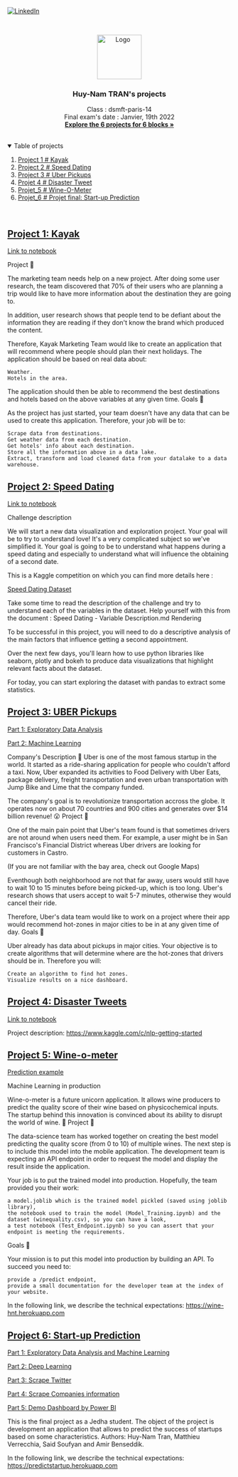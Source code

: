 [![LinkedIn][linkedin-shield]][linkedin-url]

<!-- PROJECT LOGO -->
<br />
<p align="center">
   <a href="https://github.com/huynam1012/Projets-Jedha">
    <img src="https://yt3.ggpht.com/a/AATXAJx-EbvNy-M6OTC3IRISPg-tJMRKzAXl_B8EmZTf=s900-c-k-c0xffffffff-no-rj-mo" alt="Logo" width="100" height="100">
  </a>
  <h3 align="center">Huy-Nam TRAN's projects</h3>

  <p align="center">
    Class : dsmft-paris-14<br />
    Final exam's date : Janvier, 19th 2022
    <br />
    <a href="hhttps://github.com/huynam1012/Projets-Jedha"><strong>Explore the 6 projects for 6 blocks »</strong></a>
    <br />
    <br />
  </p>
</p>

<!-- TABLE OF CONTENTS -->
<details open="open">
  <summary>Table of projects</summary>
  <ol>
    <li><a href="Blocks 1: Kayak">Project 1 # Kayak</a></li>
    <li><a href="Blocks 2: Speed Dating">Project 2 # Speed Dating</a></li>
    <li><a href="Blocks 3: Machine Learning">Project 3 # Uber Pickups</a></li>
    <li><a href="#Blocks 4: Disaster Tweets">Projet 4 # Disaster Tweet</a></li>
    <li><a href="#Blocks 5: Deployment">Projet_5 # Wine-O-Meter</a></li>
    <li><a href="#Blocks 6: Start-up">Projet_6 # Projet final: Start-up Prediction</a></li>
  </ol>
</details>
<br />

<!-- PROJECT 1  -->
## <a href="https://github.com/huynam1012/Projets-Jedha/tree/main/Bloc%201_Kayak" target="_blank">Project 1: Kayak</a>

<a href="https://github.com/huynam1012/Projets-Jedha/blob/main/Bloc%201_Kayak/Plan_your_trip_with_Kayak_Huy-Nam%20TRAN_FR.ipynb" target="_blank">Link to notebook</a>

Project 🚧

The marketing team needs help on a new project. After doing some user research, the team discovered that 70% of their users who are planning a trip would like to have more information about the destination they are going to.

In addition, user research shows that people tend to be defiant about the information they are reading if they don't know the brand which produced the content.

Therefore, Kayak Marketing Team would like to create an application that will recommend where people should plan their next holidays. The application should be based on real data about:

    Weather.
    Hotels in the area.

The application should then be able to recommend the best destinations and hotels based on the above variables at any given time.
Goals 🎯

As the project has just started, your team doesn't have any data that can be used to create this application. Therefore, your job will be to:

    Scrape data from destinations.
    Get weather data from each destination.
    Get hotels' info about each destination.
    Store all the information above in a data lake.
    Extract, transform and load cleaned data from your datalake to a data warehouse.


<!-- PROJECT 2  -->
## <a href="https://github.com/huynam1012/Projets-Jedha/tree/main/Bloc%202_Speed%20dating" target="_blank">Project 2: Speed Dating</a>

<a href="https://github.com/huynam1012/Projets-Jedha/blob/main/Bloc%202_Speed%20dating/01-Project_speed_dating_Huy-Nam%20TRAN_FR.ipynb" target="_blank">Link to notebook</a>

Challenge description

We will start a new data visualization and exploration project. Your goal will be to try to understand love! It's a very complicated subject so we've simplified it. Your goal is going to be to understand what happens during a speed dating and especially to understand what will influence the obtaining of a second date.

This is a Kaggle competition on which you can find more details here :

<a href="https://www.kaggle.com/annavictoria/speed-dating-experiment#Speed%20Dating%20Data%20Key.doc" target="_blank">Speed Dating Dataset</a>

Take some time to read the description of the challenge and try to understand each of the variables in the dataset. Help yourself with this from the document : Speed Dating - Variable Description.md
Rendering

To be successful in this project, you will need to do a descriptive analysis of the main factors that influence getting a second appointment.

Over the next few days, you'll learn how to use python libraries like seaborn, plotly and bokeh to produce data visualizations that highlight relevant facts about the dataset.

For today, you can start exploring the dataset with pandas to extract some statistics.



<!-- PROJECT 3  -->
## <a href="https://github.com/huynam1012/Projets-Jedha/tree/main/Bloc%203_Machine%20learning/Uber" target="_blank">Project 3: UBER Pickups</a>

<a href="https://github.com/huynam1012/Projets-Jedha/blob/main/Bloc%203_Machine%20learning/Uber/01-Uber_Pickups_Huy-Nam_TRAN_FR_1.ipynb" target="_blank">Part 1: Exploratory Data Analysis</a>

<a href="https://github.com/huynam1012/Projets-Jedha/blob/main/Bloc%203_Machine%20learning/Uber/01-Uber_Pickups_Huy-Nam_TRAN_FR_2.ipynb" target="_blank">Part 2: Machine Learning</a>

Company's Description 📇
Uber is one of the most famous startup in the world. It started as a ride-sharing application for people who couldn't afford a taxi. Now, Uber expanded its activities to Food Delivery with Uber Eats, package delivery, freight transportation and even urban transportation with Jump Bike and Lime that the company funded.

The company's goal is to revolutionize transportation accross the globe. It operates now on about 70 countries and 900 cities and generates over $14 billion revenue! 😮
Project 🚧

One of the main pain point that Uber's team found is that sometimes drivers are not around when users need them. For example, a user might be in San Francisco's Financial District whereas Uber drivers are looking for customers in Castro.

(If you are not familiar with the bay area, check out Google Maps)

Eventhough both neighborhood are not that far away, users would still have to wait 10 to 15 minutes before being picked-up, which is too long. Uber's research shows that users accept to wait 5-7 minutes, otherwise they would cancel their ride.

Therefore, Uber's data team would like to work on a project where their app would recommend hot-zones in major cities to be in at any given time of day.
Goals 🎯

Uber already has data about pickups in major cities. Your objective is to create algorithms that will determine where are the hot-zones that drivers should be in. Therefore you will:

    Create an algorithm to find hot zones.
    Visualize results on a nice dashboard.


<!-- PROJECT 4  -->
## <a href="https://github.com/huynam1012/Projets-Jedha/tree/main/Bloc%204_Deep%20learning" target="_blank">Project 4: Disaster Tweets</a>

<a href="https://github.com/huynam1012/Projets-Jedha/blob/main/Bloc%204_Deep%20learning/Disaster_Huy-Nam%20TRAN_FR.ipynb" target="_blank">Link to notebook</a>

Project description: https://www.kaggle.com/c/nlp-getting-started

    
<!-- PROJECT 5  -->
## <a href="https://github.com/huynam1012/Projets-Jedha/tree/main/Bloc%205_Deployment" target="_blank">Project 5: Wine-o-meter</a>

<a href="https://github.com/huynam1012/Projets-Jedha/blob/main/Bloc%205_Deployment/Test_Endpoint_Huy-Nam_TRAN.ipynb" target="_blank">Prediction example</a>

Machine Learning in production

Wine-o-meter is a future unicorn application. It allows wine producers to predict the quality score of their wine based on physicochemical inputs. The startup behind this innovation is convinced about its ability to disrupt the world of wine. 🍷
Project 🚧

The data-science team has worked together on creating the best model predicting the quality score (from 0 to 10) of multiple wines. The next step is to include this model into the mobile application. The development team is expecting an API endpoint in order to request the model and display the result inside the application.

Your job is to put the trained model into production. Hopefully, the team provided you their work:

    a model.joblib which is the trained model pickled (saved using joblib library),
    the notebook used to train the model (Model_Training.ipynb) and the dataset (winequality.csv), so you can have a look,
    a test notebook (Test_Endpoint.ipynb) so you can assert that your endpoint is meeting the requirements.

Goals 🎯

Your mission is to put this model into production by building an API. To succeed you need to:

    provide a /predict endpoint,
    provide a small documentation for the developer team at the index of your website.

In the following link, we describe the technical expectations: https://wine-hnt.herokuapp.com

<!-- PROJECT 6  -->
## <a href="https://raw.githubusercontent.com/huynam1012/Projets-Jedha/main/Bloc%206_Projet%20Start-up/Presentation_Huy%20Nam%20Tran%2C%20Said%20%2C%20Amir%20%2C%20Matthieu%20Verrecchia.pdf" target="_blank">Project 6: Start-up Prediction</a>

<a href="https://github.com/huynam1012/Projets-Jedha/blob/main/Bloc%206_Projet%20Start-up/EDA_ML_DL/Projet%20final_EDA_ML.ipynb" target="_blank">Part 1: Exploratory Data Analysis and Machine Learning</a>

<a href="https://github.com/huynam1012/Projets-Jedha/blob/main/Bloc%206_Projet%20Start-up/EDA_ML_DL/Projet_final_DL.ipynb" target="_blank">Part 2: Deep Learning</a>

<a href="https://github.com/huynam1012/Projets-Jedha/blob/main/Bloc%206_Projet%20Start-up/Scraping%20Twitter/Projet_final_scraping_twitter.ipynb" target="_blank"> Part 3: Scrape Twitter</a>

<a href="https://github.com/huynam1012/Projets-Jedha/blob/main/Bloc%206_Projet%20Start-up/Scraping_company_info/Projet%20final_scraping_companies_info.ipynb" target="_blank">Part 4: Scrape Companies information</a>

<a href="https://raw.githubusercontent.com/huynam1012/Projets-Jedha/main/Bloc%206_Projet%20Start-up/full%20video%20app.mp4" target="_blank">Part 5: Demo Dashboard by Power BI</a>

This is the final project as a Jedha student. The object of the project is development an application that allows to predict the success of startups based on some characteristics. Authors: Huy-Nam Tran, Matthieu Verrecchia, Said Soufyan and Amir Benseddik.

In the following link, we describe the technical expectations: https://predictstartup.herokuapp.com


<!-- MARKDOWN LINKS & IMAGES -->
<!-- https://www.markdownguide.org/basic-syntax/#reference-style-links -->
[linkedin-shield]: https://img.shields.io/badge/-LinkedIn-black.svg?style=for-the-badge&logo=linkedin&colorB=555
[linkedin-url]: https://www.linkedin.com/in/huy-nam-tran/
